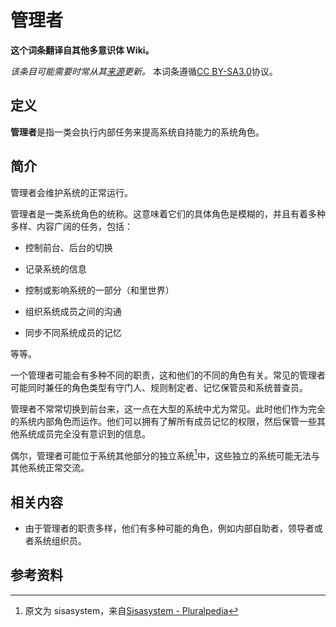 # 管理者

**这个词条翻译自其他多意识体 Wiki。**

_该条目可能需要时常从其[来源](https://pluralpedia.org/w/Admin)更新。_
本词条遵循[CC BY-SA3.0](https://creativecommons.org/licenses/by-sa/3.0/deed.zh-hans)协议。

## 定义

**管理者**是指一类会执行内部任务来提高系统自持能力的系统角色。

## 简介

管理者会维护系统的正常运行。

管理者是一类系统角色的统称。这意味着它们的具体角色是模糊的，并且有着多种多样、内容广阔的任务，包括：

- 控制前台、后台的切换

- 记录系统的信息

- 控制或影响系统的一部分（和里世界）

- 组织系统成员之间的沟通

- 同步不同系统成员的记忆

等等。

一个管理者可能会有多种不同的职责，这和他们的不同的角色有关。常见的管理者可能同时兼任的角色类型有守门人、规则制定者、记忆保管员和系统普查员。

管理者不常常切换到前台来，这一点在大型的系统中尤为常见。此时他们作为完全的系统内部角色而运作。他们可以拥有了解所有成员记忆的权限，然后保管一些其他系统成员完全没有意识到的信息。

偶尔，管理者可能位于系统其他部分的独立系统[^1]中，这些独立的系统可能无法与其他系统正常交流。

## 相关内容

- 由于管理者的职责多样，他们有多种可能的角色，例如内部自助者，领导者或者系统组织员。

## 参考资料

[^1]: 原文为 sisasystem，来自[Sisasystem - Pluralpedia](https://pluralpedia.org/w/Sisasystem)
